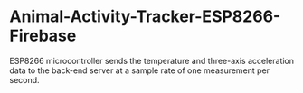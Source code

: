 # Animal-Activity-Tracker-ESP8266-Firebase
ESP8266 microcontroller sends the temperature and three-axis acceleration data to the back-end server at a sample rate of one measurement per second.
